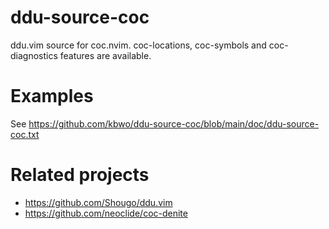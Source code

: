 # ddu-source-coc

ddu.vim source for coc.nvim.
coc-locations, coc-symbols and coc-diagnostics features are available.

# Examples
See https://github.com/kbwo/ddu-source-coc/blob/main/doc/ddu-source-coc.txt

# Related projects
- https://github.com/Shougo/ddu.vim
- https://github.com/neoclide/coc-denite
